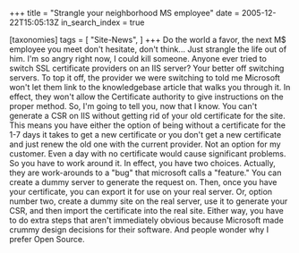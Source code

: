 +++
title = "Strangle your neighborhood MS employee"
date = 2005-12-22T15:05:13Z
in_search_index = true

[taxonomies]
tags = [
"Site-News",
]
+++
Do the world a favor, the next M$ employee you meet don't hesitate, don't think... Just strangle the life out of him. I'm so angry right now, I could kill someone. Anyone ever tried to switch SSL certificate providers on an IIS server? Your better off switching servers. To top it off, the provider we were switching to told me Microsoft won't let them link to the knowledgebase article that walks you through it. In effect, they won't allow the Certificate authority to give instructions on the proper method. So, I'm going to tell you, now that I know. You can't generate a CSR on IIS without getting rid of your old certificate for the site. This means you have either the option of being without a certificate for the 1-7 days it takes to get a new certificate or you don't get a new certificate and just renew the old one with the current provider. Not an option for my customer. Even a day with no certificate would cause significant problems. So you have to work around it. In effect, you have two choices. Actually, they are work-arounds to a "bug" that microsoft calls a "feature." You can create a dummy server to generate the request on. Then, once you have your certificate, you can export it for use on your real server. Or, option number two, create a dummy site on the real server, use it to generate your CSR, and then import the certificate into the real site. Either way, you have to do extra steps that aren't immediately obvious because Microsoft made crummy design decisions for their software. And people wonder why I prefer Open Source.
